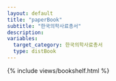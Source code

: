 ```yaml
---
layout: default
title: "paperBook"
subtitle: "한국의학사료총서"
description:
variables:
  target_category: 한국의학사료총서
  type: distBook
---
```



{% include views/bookshelf.html %}
